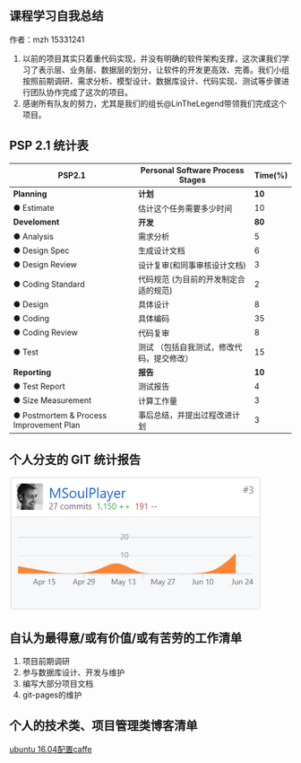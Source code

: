 ## 课程学习自我总结

作者：mzh 15331241

1. 以前的项目其实只着重代码实现，并没有明确的软件架构支撑，这次课我们学习了表示层、业务层、数据层的划分，让软件的开发更高效、完善。我们小组按照前期调研、需求分析、模型设计、数据库设计、代码实现、测试等步骤进行团队协作完成了这次的项目。
2. 感谢所有队友的努力，尤其是我们的组长@LinTheLegend带领我们完成这个项目。

## PSP 2.1 统计表

| PSP2.1          | Personal Software Process Stages | Time(%) |
|-----------------|----------------------------------|---------|
|**Planning**         |	**计划**	                            |    **10**    |
|● Estimate         |	估计这个任务需要多少时间                            |	10      |
|**Develoment**       |	**开发**                              |	**80**    |
|● Analysis         |	需求分析                              |	5      |
|● Design Spec      |	生成设计文档                        |	6      |
|● Design Review    |	设计复审(和同事审核设计文档)          |	3    |
|● Coding Standard  |	代码规范  (为目前的开发制定合适的规范)     |	2    |
|● Design           |	具体设计                           |	8    |
|● Coding           |	具体编码                           |	35   |
|● Coding Review    |	代码复审                           |	8    |
|● Test             |	测试  （包括自我测试，修改代码，提交修改）  |	15      |
|**Reporting**        |	**报告**                               |	**10**    |
|● Test Report      |	测试报告                           |	4    |
|● Size Measurement |	计算工作量                         |	3       |
|● Postmortem & Process Improvement Plan|	事后总结，并提出过程改进计划|	3|

## 个人分支的 GIT 统计报告

![15331241 mzh commits](https://github.com/Meal-Order-System/DashBoard/blob/master/teamwork/img/msoul_commits.png)


## 自认为最得意/或有价值/或有苦劳的工作清单

1. 项目前期调研
2. 参与数据库设计、开发与维护
3. 编写大部分项目文档
4. git-pages的维护

## 个人的技术类、项目管理类博客清单
[ubuntu 16.04配置caffe](https://blog.csdn.net/MSouL_/article/details/79931661)